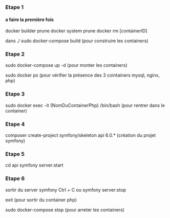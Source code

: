 ### Etape 1 ###
#### a faire la première fois ####
docker builder prune
docker system prune
docker rm [containerID]

dans ./ sudo docker-compose build (pour construire les containers)

### Etape 2 ###

sudo docker-compose up -d (pour monter les containers)

sudo docker ps (pour vérifier la présence des 3 cointainers mysql, nginx, php)

### Etape 3 ###
sudo docker exec -it {NomDuContainerPhp} /bin/bash (pour rentrer dans le container)

### Etape 4 ###

composer create-project symfony/skeleton api 6.0.* (création du projet symfony)


### Etape 5 ###
cd api
symfony server:start

### Etape 6 ###

sortir du server symfony  Ctrl + C  ou symfony server:stop

exit (pour sortir du container php)

sudo docker-compose stop (pour arreter les containers)
